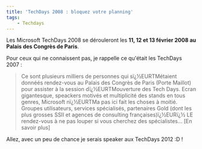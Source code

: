 ```yaml
---
title: 'TechDays 2008 : bloquez votre planning'
tags:
    - Techdays
---
```


Les Microsoft TechDays 2008 se dérouleront les **11, 12 et 13 février 2008 au Palais des Congrès de Paris**.

[](http://blogs.technet.com/b/mstechdays/archive/2007/06/20/exclu-microsoft-techdays-2008-r-servez-d-j-les-dates.aspx)

Pour ceux qui ne connaissent pas, je rappelle ce qu'était les TechDays 2007&nbsp;:

> Ce sont plusieurs milliers de personnes qui sï¿½EURTMétaient donnéés rendez-vous au Palais des Congrès de Paris (Porte Maillot) pour assister à la session dï¿½EURTMouverture des Tech Days. Ecran gigantesque, speackers motivés et multiplicité des stands en tous genres, Microsoft nï¿½EURTMa pas ici fait les choses à moitié. Groupes utilisateurs, services spécialisés, partenaires Gold (dont les plus grosses SSII et agences de consulting françaises)ï¿½EURï¿½ LE rendez-vous à ne pas louper si vous cherchez des spécialistes… [En savoir plus]

Allez, avec un peu de chance je serais speaker aux TechDays 2012&nbsp;:D&nbsp;!
